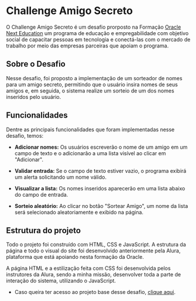 # Challenge Amigo Secreto
O Challenge Amigo Secreto é um desafio prorposto na Formação [Oracle Next Education](https://www.oracle.com/br/education/oracle-next-education/) um programa de educação e empregabilidade com objetivo social de capacitar pessoas em tecnologia e conectá-las com o mercado de trabalho por meio das empresas parceiras que apoiam o programa.

## Sobre o Desafio
Nesse desafio, foi proposto a implementação de um sorteador de nomes para um amigo secreto, permitindo que o usuário insira nomes de seus amigos e, em seguida, o sistema realize um sorteio de um dos nomes inseridos pelo usuário.

## Funcionalidades
Dentre as principais funcionalidades que foram implementadas nesse desafio, temos:
- **Adicionar nomes:** Os usuários escreverão o nome de um amigo em um campo de texto e o adicionarão a uma lista visível ao clicar em "Adicionar".

- **Validar entrada:** Se o campo de texto estiver vazio, o programa exibirá um alerta solicitando um nome válido.

- **Visualizar a lista:** Os nomes inseridos aparecerão em uma lista abaixo do campo de entrada.

- **Sorteio aleatório:** Ao clicar no botão "Sortear Amigo", um nome da lista será selecionado aleatoriamente e exibido na página.

## Estrutura do projeto
Todo o projeto foi construído com HTML, CSS e JavaScript. A estrutura da página e todo o visual do site foi desenvolvido anteriormente pela Alura, plataforma que está apoiando nesta formação da Oracle.

A página HTML e a estilização feita com CSS foi desenvolvida pelos instrutores da Alura, sendo a minha missão, desenvolver toda a parte de interação do sistema, utilizando o JavaScript.

- Caso queira ter acesso ao projeto base desse desafio, [clique aqui](https://github.com/Oracle-Next-Education/challenge-amigo-secreto_pt).